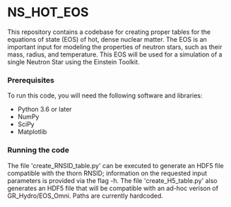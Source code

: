 # NS_HOT_EOS

This repository contains a codebase for creating proper tables for the equations of state (EOS) of hot, dense nuclear matter. The EOS is an important input for modeling the properties of neutron stars, such as their mass, radius, and temperature.
This EOS will be used for a simulation of a single Neutron Star using the Einstein Toolkit.

### Prerequisites

To run this code, you will need the following software and libraries:

- Python 3.6 or later
- NumPy
- SciPy
- Matplotlib

### Running the code

The file 'create_RNSID_table.py' can be executed to generate an HDF5 file compatible with the thorn RNSID; information on the requested input parameters is provided via the flag -h.
The file 'create_H5_table.py' also generates an HDF5 file that will be compatible with an ad-hoc verison of GR_Hydro/EOS_Omni. Paths are currently hardcoded. 